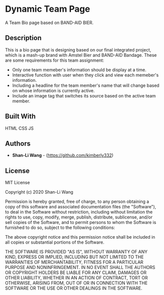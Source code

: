 # Dynamic Team Page

A Team Bio page based on BAND-AID BIER.

## Description

This is a bio page that is designing based on our final integrated project, which is a mash-up brand with Amstel Bier and BAND-AID Bandage.
These are some requirements for this team assignment:
* Only one team memeber's information should be display at a time.
* Interactive function with user when they click and view each memeber's information.
* Including a headline for the team member's name that will change based on whose information is currently active.
* Include an image tag that switches its source based on the active team member.


## Built With

HTML CSS JS

## Authors

* **Shan-Li Wang** - (https://github.com/kimberly332)

## License

MIT License

Copyright (c) 2020 Shan-Li Wang

Permission is hereby granted, free of charge, to any person obtaining a copy
of this software and associated documentation files (the "Software"), to deal
in the Software without restriction, including without limitation the rights
to use, copy, modify, merge, publish, distribute, sublicense, and/or sell
copies of the Software, and to permit persons to whom the Software is
furnished to do so, subject to the following conditions:

The above copyright notice and this permission notice shall be included in all
copies or substantial portions of the Software.

THE SOFTWARE IS PROVIDED "AS IS", WITHOUT WARRANTY OF ANY KIND, EXPRESS OR
IMPLIED, INCLUDING BUT NOT LIMITED TO THE WARRANTIES OF MERCHANTABILITY,
FITNESS FOR A PARTICULAR PURPOSE AND NONINFRINGEMENT. IN NO EVENT SHALL THE
AUTHORS OR COPYRIGHT HOLDERS BE LIABLE FOR ANY CLAIM, DAMAGES OR OTHER
LIABILITY, WHETHER IN AN ACTION OF CONTRACT, TORT OR OTHERWISE, ARISING FROM,
OUT OF OR IN CONNECTION WITH THE SOFTWARE OR THE USE OR OTHER DEALINGS IN THE
SOFTWARE.
